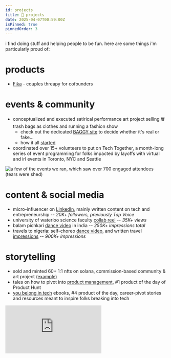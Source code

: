 ```yaml
---
id: projects
title: 📙 projects
date: 2025-04-07T00:59:00Z
isPinned: true
pinnedOrder: 3
---
```


i find doing stuff and helping people to be fun. here are some things i'm particularly proud of: 

# products
- [Fika](https://www.trustfika.com) - couples threapy for cofounders

# events & community
- conceptualized and executed satirical performance art project selling 🗑️ trash bags as clothes and running a fashion show
  - check out the dedicated [BAGGY site](https://helenhuang.io/baggy) to decide whether it's real or fake...
  - how it all [started](https://www.instagram.com/p/DFBvhI9vayw/) 
- coordinated over 15+ volunteers to put on Tech Together, a month-long series of event programming for folks impacted by layoffs with virtual and irl events in Toronto, NYC and Seattle

![a few of the events we ran, which saw over 700 engaged attendees (tears were shed)](/images/techtogether.png)

# content & social media 
- micro-influencer on [LinkedIn](https://www.linkedin.com/in/heyohelen/), mainly written content on tech and entrepreneurship -- *20K+ followers, previously Top Voice*
- university of waterloo science faculty [collab reel](https://www.instagram.com/reel/CqlMjmQATLX/?utm_source=ig_web_copy_link&igsh=MzRlODBiNWFlZA==) -- *35K+ views*
- balam pichkari [dance video](https://x.com/heyohelen/status/1651703013361238016) in india -- *250K+ impressions total*
- travels to nigeria: self-choreo [dance video](https://x.com/heyohelen/status/1706392849934135705), and written travel [impressions](https://www.linkedin.com/posts/heyohelen_ive-been-in-lagos-for-a-few-days-now-activity-7079138712269295616-QIXu?utm_source=share&utm_medium=member_desktop&rcm=ACoAAA0TBRAB1SrfwkAumixBnBxq7Zxt35jGKd8) -- *900K+ impressions*

# storytelling 
- sold and minted 60+ 1:1 nfts on solana, commission-based community & art project [(example)](https://x.com/tamarincrypto/status/1486887134992941058)
- tales on how to pivot into [product management](https://www.producthunt.com/products/how-to-product#how-to-product), #1 product of the day of Product Hunt
- [you belong in tech](https://www.producthunt.com/products/you-belong-in-tech-1-0#you-belong-in-tech-1-0) ebooks, #4 product of the day, career-pivot stories and resources meant to inspire folks breaking into tech

<iframe 
  src="https://www.youtube.com/embed/bZwy0-s7Obc" 
  title="you belong in tech booklet release" 
  frameborder="0" 
  allow="accelerometer; autoplay; clipboard-write; encrypted-media; gyroscope; picture-in-picture; web-share" 
  allowfullscreen>
</iframe>